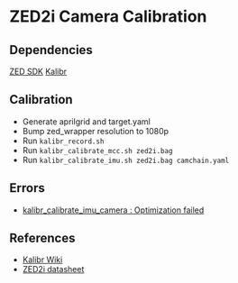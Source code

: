 # ZED2i Camera Calibration

## Dependencies

[ZED SDK](https://www.stereolabs.com/developers/release)
[Kalibr](https://github.com/ethz-asl/kalibr)

## Calibration

- Generate aprilgrid and target.yaml
- Bump zed_wrapper resolution to 1080p
- Run `kalibr_record.sh`
- Run `kalibr_calibrate_mcc.sh zed2i.bag`
- Run `kalibr_calibrate_imu.sh zed2i.bag camchain.yaml`

## Errors

- [kalibr_calibrate_imu_camera : Optimization failed](https://github.com/ethz-asl/kalibr/issues/41)

## References

- [Kalibr Wiki](https://github.com/ethz-asl/kalibr/wiki/)
- [ZED2i datasheet](https://www.stereolabs.com/assets/datasheets/zed-2i-datasheet-feb2022.pdf)
